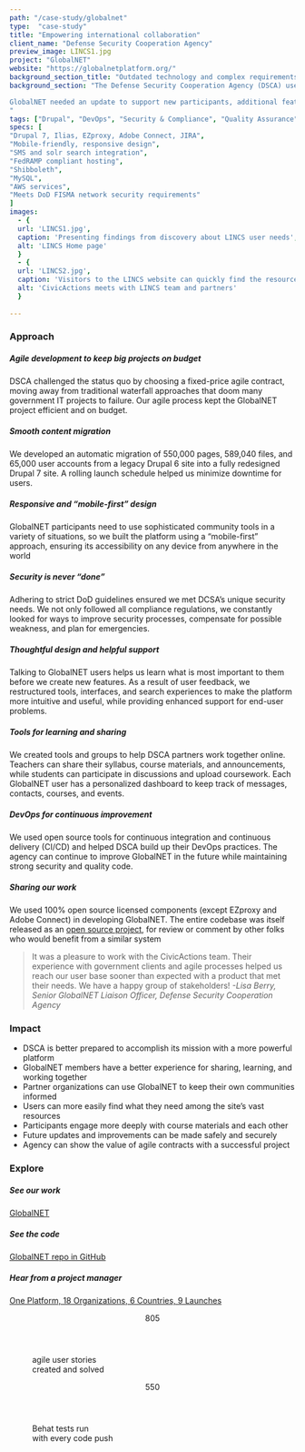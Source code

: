 ```yaml
---
path: "/case-study/globalnet"
type:  "case-study"
title: "Empowering international collaboration"
client_name: "Defense Security Cooperation Agency"
preview_image: LINCS1.jpg
project: "GlobalNET"
website: "https://globalnetplatform.org/"
background_section_title: "Outdated technology and complex requirements"
background_section: "The Defense Security Cooperation Agency (DSCA) uses the GlobalNET platform to facilitate secure collaboration among its partner organizations. GlobalNET’s 76,000 participants are comprised of military, diplomatic, law enforcement, and civilian government personnel throughout the world. They speak many languages and possess varying degrees of technical know-how, so GlobalNET must be accessible and easy to use for everyone -- while meeting the highest standards for security.

GlobalNET needed an update to support new participants, additional features, and a better user experience. Multiple layers of customers and microservices made the project very complex. With over 1,500 content updates to the site per day, the modernization needed to be completed with minimal disruption to thousands of users.
"
tags: ["Drupal", "DevOps", "Security & Compliance", "Quality Assurance", "UX", "Support"]
specs: [
"Drupal 7, Ilias, EZproxy, Adobe Connect, JIRA",
"Mobile-friendly, responsive design",
"SMS and solr search integration", 
"FedRAMP compliant hosting", 
"Shibboleth", 
"MySQL", 
"AWS services",
"Meets DoD FISMA network security requirements"
]
images:
  - {
  url: 'LINCS1.jpg', 
  caption: 'Presenting findings from discovery about LINCS user needs', 
  alt: 'LINCS Home page'
  }
  - {
  url: 'LINCS2.jpg', 
  caption: 'Visitors to the LINCS website can quickly find the resources they need', 
  alt: 'CivicActions meets with LINCS team and partners'
  }
  
---
```


### Approach

##### Agile development to keep big projects on budget
DSCA challenged the status quo by choosing a fixed-price agile contract, moving away from traditional waterfall approaches that doom many government IT projects to failure. Our agile process kept the GlobalNET project efficient and on budget.

##### Smooth content migration
We developed an automatic migration of 550,000 pages, 589,040 files, and 65,000 user accounts from a legacy Drupal 6 site into a fully redesigned Drupal 7 site. A rolling launch schedule helped us minimize downtime for users.

##### Responsive and “mobile-first” design
GlobalNET participants need to use sophisticated community tools in a variety of situations, so we built the platform using a “mobile-first” approach, ensuring its accessibility on any device from anywhere in the world

##### Security is never “done”
Adhering to strict DoD guidelines ensured we met DCSA’s unique security needs. We not only followed all compliance regulations, we constantly looked for ways to improve security processes, compensate for possible weakness, and plan for emergencies.

##### Thoughtful design and helpful support
Talking to GlobalNET users helps us learn what is most important to them before we create new features. As a result of user feedback, we restructured tools, interfaces, and search experiences to make the platform more intuitive and useful, while providing enhanced support for end-user problems.

##### Tools for learning and sharing
We created tools and groups to help DSCA partners work together online. Teachers can share their syllabus, course materials, and announcements, while students can participate in discussions and upload coursework. Each GlobalNET user has a personalized dashboard to keep track of messages, contacts, courses, and events.

##### DevOps for continuous improvement
We used open source tools for continuous integration and continuous delivery (CI/CD) and helped DSCA build up their DevOps practices. The agency can continue to improve GlobalNET in the future while maintaining strong security and quality code.

##### Sharing our work
We used 100% open source licensed components (except EZproxy and Adobe Connect) in developing GlobalNET. The entire codebase was itself released as an [open source project](https://github.com/CivicActions/globalnet), for review or comment by other folks who would benefit from a similar system


<blockquote>
It was a pleasure to work with the CivicActions team. Their experience with government clients and agile processes helped us reach our user base sooner than expected with a product that met their needs. We have a happy group of stakeholders!
<cite> -Lisa Berry, Senior GlobalNET Liaison Officer, Defense Security Cooperation Agency </cite>
</blockquote>

### Impact
* DSCA is better prepared to accomplish its mission with a more powerful platform
* GlobalNET members have a better experience for sharing, learning, and working together
* Partner organizations can use GlobalNET to keep their own communities informed
* Users can more easily find what they need among the site’s vast resources
* Participants engage more deeply with course materials and each other
* Future updates and improvements can be made safely and securely
* Agency can show the value of agile contracts with a successful project

### Explore
##### See our work
[GlobalNET](https://globalnetplatform.org/)

##### See the code
[GlobalNET repo in GitHub](https://github.com/CivicActions/globalnet)

##### Hear from a project manager
[One Platform, 18 Organizations, 6 Countries, 9 Launches](https://medium.com/civicactions/one-platform-18-organizations-6-countries-and-9-launches-723016365468)

 
<figure>
  <div> 
    <header>805</header>
    <p>agile user stories <br> created and solved <p>
  </div>
  <div> 
      <header>550</header>
      <p>Behat tests run <br> with every code push <p>
  </div>
</figure>
